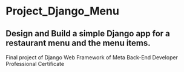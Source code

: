 # Project_Django_Menu
## Design and Build a simple Django app for a restaurant menu and the menu items.
Final project of Django Web Framework of Meta Back-End Developer Professional Certificate

